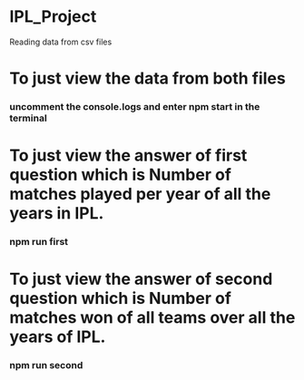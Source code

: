 # IPL_Project
Reading data from csv files

# To just view the data from both files
### uncomment the console.logs and enter npm start in the terminal

# To just view the answer of first question which is Number of matches played per year of all the years in IPL.
### npm run first

# To just view the answer of second question which is Number of matches won of all teams over all the years of IPL.
### npm run second


